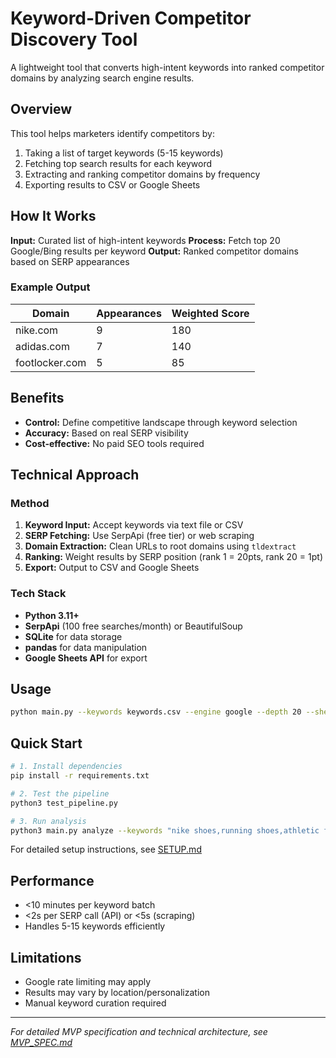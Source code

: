# Keyword-Driven Competitor Discovery Tool

A lightweight tool that converts high-intent keywords into ranked competitor domains by analyzing search engine results.

## Overview

This tool helps marketers identify competitors by:
1. Taking a list of target keywords (5-15 keywords)
2. Fetching top search results for each keyword
3. Extracting and ranking competitor domains by frequency
4. Exporting results to CSV or Google Sheets

## How It Works

**Input:** Curated list of high-intent keywords
**Process:** Fetch top 20 Google/Bing results per keyword
**Output:** Ranked competitor domains based on SERP appearances

### Example Output
| Domain | Appearances | Weighted Score |
|--------|-------------|----------------|
| nike.com | 9 | 180 |
| adidas.com | 7 | 140 |
| footlocker.com | 5 | 85 |

## Benefits
- **Control:** Define competitive landscape through keyword selection
- **Accuracy:** Based on real SERP visibility
- **Cost-effective:** No paid SEO tools required

## Technical Approach

### Method
1. **Keyword Input:** Accept keywords via text file or CSV
2. **SERP Fetching:** Use SerpApi (free tier) or web scraping
3. **Domain Extraction:** Clean URLs to root domains using `tldextract`
4. **Ranking:** Weight results by SERP position (rank 1 = 20pts, rank 20 = 1pt)
5. **Export:** Output to CSV and Google Sheets

### Tech Stack
- **Python 3.11+**
- **SerpApi** (100 free searches/month) or BeautifulSoup
- **SQLite** for data storage
- **pandas** for data manipulation
- **Google Sheets API** for export

## Usage

```bash
python main.py --keywords keywords.csv --engine google --depth 20 --sheet_id <sheet_id>
```

## Quick Start

```bash
# 1. Install dependencies
pip install -r requirements.txt

# 2. Test the pipeline
python3 test_pipeline.py

# 3. Run analysis
python3 main.py analyze --keywords "nike shoes,running shoes,athletic footwear"
```

For detailed setup instructions, see [SETUP.md](SETUP.md)

## Performance
- <10 minutes per keyword batch
- <2s per SERP call (API) or <5s (scraping)
- Handles 5-15 keywords efficiently

## Limitations
- Google rate limiting may apply
- Results may vary by location/personalization
- Manual keyword curation required

---

*For detailed MVP specification and technical architecture, see [MVP_SPEC.md](MVP_SPEC.md)*